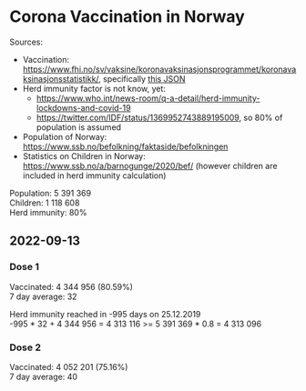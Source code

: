 # Corona Vaccination in Norway

Sources:

- Vaccination: <https://www.fhi.no/sv/vaksine/koronavaksinasjonsprogrammet/koronavaksinasjonsstatistikk/>, specifically [this JSON](https://www.fhi.no/api/chartdata/api/99119)
- Herd immunity factor is not know, yet:
  - <https://www.who.int/news-room/q-a-detail/herd-immunity-lockdowns-and-covid-19>
  - <https://twitter.com/IDF/status/1369952743889195009>, so 80% of population is assumed
- Population of Norway: <https://www.ssb.no/befolkning/faktaside/befolkningen>
- Statistics on Children in Norway: https://www.ssb.no/a/barnogunge/2020/bef/ (however children are included in herd immunity calculation)

Population: 5 391 369  
Children: 1 118 608  
Herd immunity: 80%  

## 2022-09-13

### Dose 1

Vaccinated: 4 344 956 (80.59%)  
7 day average: 32

Herd immunity reached in -995 days on 25.12.2019  
-995 * 32 + 4 344 956 = 4 313 116 >= 5 391 369 * 0.8 = 4 313 096

### Dose 2

Vaccinated: 4 052 201 (75.16%)  
7 day average: 40

